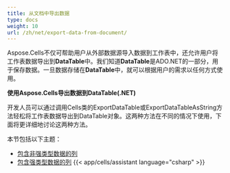 ```yaml
---
title: 从文档中导出数据
type: docs
weight: 10
url: /zh/net/export-data-from-document/
---
```


Aspose.Cells不仅可帮助用户从外部数据源导入数据到工作表中，还允许用户将工作表数据导出到**DataTable**中。我们知道**DataTable**是ADO.NET的一部分，用于保存数据。一旦数据存储在**DataTable**中，就可以根据用户的需求以任何方式使用。

**使用Aspose.Cells导出数据到DataTable(.NET)**

开发人员可以通过调用Cells类的ExportDataTable或ExportDataTableAsString方法轻松将工作表数据导出到DataTable对象。这两种方法在不同的情况下使用，下面将更详细地讨论这两种方法。

本节包括以下主题：

- [包含非强类型数据的列](/cells/zh/net/columns-containing-non-strongly-typed-data/)
- [包含强类型数据的列](/cells/zh/net/columns-containing-strongly-typed-data/)
{{< app/cells/assistant language="csharp" >}}
